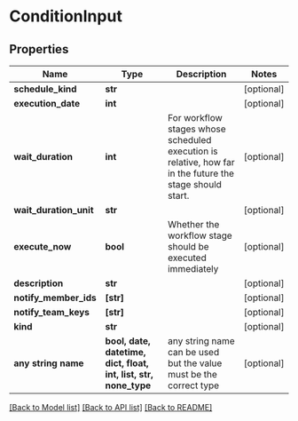 # ConditionInput


## Properties
Name | Type | Description | Notes
------------ | ------------- | ------------- | -------------
**schedule_kind** | **str** |  | [optional] 
**execution_date** | **int** |  | [optional] 
**wait_duration** | **int** | For workflow stages whose scheduled execution is relative, how far in the future the stage should start. | [optional] 
**wait_duration_unit** | **str** |  | [optional] 
**execute_now** | **bool** | Whether the workflow stage should be executed immediately | [optional] 
**description** | **str** |  | [optional] 
**notify_member_ids** | **[str]** |  | [optional] 
**notify_team_keys** | **[str]** |  | [optional] 
**kind** | **str** |  | [optional] 
**any string name** | **bool, date, datetime, dict, float, int, list, str, none_type** | any string name can be used but the value must be the correct type | [optional]

[[Back to Model list]](../README.md#documentation-for-models) [[Back to API list]](../README.md#documentation-for-api-endpoints) [[Back to README]](../README.md)


